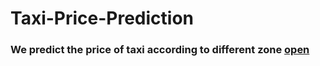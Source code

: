 # Taxi-Price-Prediction
### We predict the price of taxi according to different  zone [open](https://github.com/MadhuRao07/Taxi-Price-Prediction/blob/main/Taxi%20Trip%20Fare%20Prediction.ipynb)

